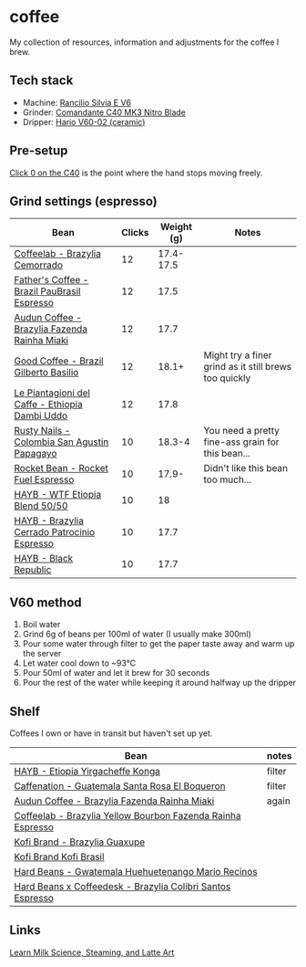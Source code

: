 # coffee

My collection of resources, information and adjustments for the coffee I brew.

## Tech stack

- Machine: [Rancilio Silvia E V6](https://www.konesso.pl/product-pol-4222-Ekspres-do-kawy-Rancilio-Silvia-E-Black-V6-2020-Nero-uniw.html?gclid=EAIaIQobChMI3KD_yIG06gIVNgCiAx1RGgiCEAQYASABEgJcz_D_BwE)
- Grinder: [Comandante C40 MK3 Nitro Blade](https://www.coffeedesk.pl/product/4108/Mlynek-Comandante-C40-Mk3-Nitro-Blade-Wenge)
- Dripper: [Hario V60-02 (ceramic)](https://www.coffeedesk.pl/product/224/Hario-Ceramiczny-Drip-V60-02-Bialy)

## Pre-setup

[Click 0 on the C40](https://www.youtube.com/watch?v=UN1X4ELC3-o) is the point where the hand stops moving freely.

## Grind settings (espresso)

| Bean                                                                                                                                            | Clicks | Weight (g) | Notes                                                 |
| ----------------------------------------------------------------------------------------------------------------------------------------------- | ------ | ---------- | ----------------------------------------------------- |
| [Coffeelab - Brazylia Cemorrado](https://www.coffeedesk.pl/product/5607/Coffeelab-Brazylia-Cemorrado-Sweet-Edition-Espresso-250G)               | 12     | 17.4-17.5  |
| [Father's Coffee - Brazil PauBrasil Espresso](https://www.coffeedesk.pl/product/8784/Father-S-Coffee-Brazil-Paubrasil-Espresso)                 | 12     | 17.5       |
| [Audun Coffee - Brazylia Fazenda Rainha Miaki](https://www.coffeedesk.pl/product/8038/Audun-Coffee-Brazylia-Fazenda-Rainha-Miaki-Espresso-250G) | 12     | 17.7       |
| [Good Coffee - Brazil Gilberto Basilio](https://www.goodcoffee.pl/brazylia-gilberto-basilio-id-133)                                             | 12     | 18.1+      | Might try a finer grind as it still brews too quickly |
| [Le Piantagioni del Caffe - Ethiopia Dambi Uddo](https://www.coffeedesk.pl/product/9245/Le-Piantagioni-Del-Caffe-Ethiopia-Dambi-Uddo-250G)      | 12     | 17.8       |
| [Rusty Nails - Colombia San Agustin Papagayo](https://www.coffeedesk.pl/premium/product/202/Rusty-Nails-Colombia-San-Agustin-Papagayo-250G)     | 10     | 18.3-4     | You need a pretty fine-ass grain for this bean...     |
| [Rocket Bean - Rocket Fuel Espresso](https://www.coffeedesk.pl/premium/product/132/Rocket-Bean-Rocket-Fuel-Espresso-500G)                       | 10     | 17.9-      | Didn't like this bean too much...                     |
| [HAYB - WTF Etiopia Blend 50/50](https://www.coffeedesk.pl/product/13739/Espresso-Miesiaca-Hayb-Wtf-Etiopia-Blend-50-50-250G)                   | 10     | 18         |
| [HAYB - Brazylia Cerrado Patrocinio Espresso](https://www.coffeedesk.pl/product/11992/Hayb-Brazylia-Cerrado-Patrocinio-Espresso-250G)           | 10     | 17.7       |
| [HAYB - Black Republic](https://www.coffeedesk.pl/product/6168/Hayb-Black-Republic-250G)                                                        | 10     | 17.7       |

## V60 method

1. Boil water
2. Grind 6g of beans per 100ml of water (I usually make 300ml)
3. Pour some water through filter to get the paper taste away and warm up the server
4. Let water cool down to ~93°C
5. Pour 50ml of water and let it brew for 30 seconds
6. Pour the rest of the water while keeping it around halfway up the dripper

## Shelf

Coffees I own or have in transit but haven't set up yet.

| Bean                                                                                                                                                               | notes  |
| ------------------------------------------------------------------------------------------------------------------------------------------------------------------ | ------ |
| [HAYB - Etiopia Yirgacheffe Konga](https://www.coffeedesk.pl/product/13508/Hayb-Etiopia-Yirgacheffe-Konga)                                                         | filter |
| [Caffenation - Guatemala Santa Rosa El Boqueron](https://www.coffeedesk.pl/product/13888/Przelew-Miesiaca-Caffenation-Guatemala-Santa-Rosa-El-Boqueron)            | filter |
| [Audun Coffee - Brazylia Fazenda Rainha Miaki](https://www.coffeedesk.pl/product/4757/Audun-Coffee-Brazylia-Fazenda-Rainha-Miaki)                                  | again  |
| [Coffeelab - Brazylia Yellow Bourbon Fazenda Rainha Espresso](https://www.coffeedesk.pl/product/2522/Coffeelab-Brazylia-Yellow-Bourbon-Fazenda-Rainha-Espresso)    |        |
| [Kofi Brand - Brazylia Guaxupe](https://www.coffeedesk.pl/product/999/Kofi-Brand-Brazylia-Guaxupe-250G)                                                            |        |
| [Kofi Brand Kofi Brasil](https://www.coffeedesk.pl/product/935/Kofi-Brand-Kofi-Brasil-250G)                                                                        |        |
| [Hard Beans - Gwatemala Huehuetenango Mario Recinos](https://www.coffeedesk.pl/product/14249/Hard-Beans-Gwatemala-Huehuetenango-Mario-Recinos-250G)                |        |
| [Hard Beans x Coffeedesk - Brazylia Colibri Santos Espresso](https://www.coffeedesk.pl/product/9232/Hard-Beans-X-Coffeedesk-Brazylia-Colibri-Santos-Espresso-250G) |        |

## Links

[Learn Milk Science, Steaming, and Latte Art](https://www.youtube.com/watch?v=x5nOFirDRTo)
